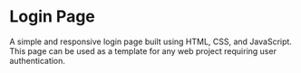# Login Page

A simple and responsive login page built using HTML, CSS, and JavaScript. This page can be used as a template for any web project requiring user authentication.

